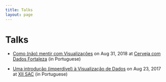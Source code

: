 ```yaml
---
title: Talks
layout: page
---
```


# Talks

* [Como (não) mentir com Visualizações](https://drive.google.com/file/d/1_pgNOuzr7GFywgu9D7xtux6KjpnJWWdN/view?usp=sharing) on Aug 31, 2018 at [Cerveja com Dados Fortaleza](https://escoladedados.org/2018/08/17/fortaleza-recebe-seu-primeiro-cerveja-com-dados-no-dia-31-08/) (in Portuguese)

* [Uma introdução (imperdível) à Visualização de Dados](https://drive.google.com/open?id=0B_V3Mf3z2DupM0JubHVBU2lMa1E) on Aug 23, 2017 at [XII SAC](http://www.petcomp.ufc.br/sac/) (in Portuguese)
